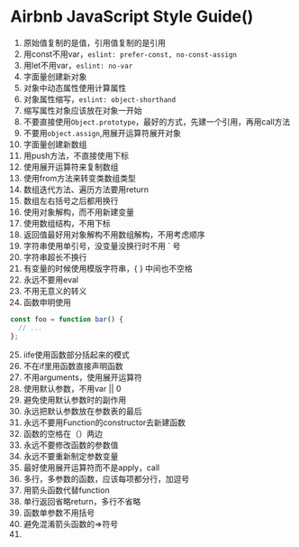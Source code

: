 # Airbnb JavaScript Style Guide()
1. 原始值复制的是值，引用值复制的是引用
2. 用const不用var，`eslint: prefer-const, no-const-assign`
3. 用let不用var，`eslint: no-var`
4. 字面量创建新对象
5. 对象中动态属性使用计算属性
6. 对象属性缩写，`eslint: object-shorthand`
7. 缩写属性对象应该放在对象一开始
8. 不要直接使用`Object.prototype`，最好的方式，先建一个引用，再用call方法
9. 不要用`object.assign`,用展开运算符展开对象
10. 字面量创建新数组
11. 用push方法，不直接使用下标
12. 使用展开运算符来复制数组
13. 使用from方法来转变类数组类型
14. 数组迭代方法、遍历方法要用return
15. 数组左右括号之后都用换行
16. 使用对象解构，而不用新建变量
17. 使用数组结构，不用下标
18. 返回值最好用对象解构不用数组解构，不用考虑顺序
19. 字符串使用单引号，没变量没换行时不用  `  号
20. 字符串超长不换行
21. 有变量的时候使用模版字符串，{ } 中间也不空格
22. 永远不要用eval
23. 不用无意义的转义
24. 函数申明使用
```javascript
const foo = function bar() {
  // ...
};
```
25. iife使用函数部分括起来的模式
26. 不在if里用函数直接声明函数
27. 不用arguments，使用展开运算符
28. 使用默认参数，不用var || 0
29. 避免使用默认参数时的副作用
30. 永远把默认参数放在参数表的最后
31. 永远不要用Function的constructor去新建函数
32. 函数的空格在（）两边
33. 永远不要修改函数的参数值
34. 永远不要重新制定参数变量
35. 最好使用展开运算符而不是apply，call
36. 多行，多参数的函数，应该每项都分行，加逗号
37. 用箭头函数代替function
38. 单行返回省略return，多行不省略
39. 函数单参数不用括号
40. 避免混淆箭头函数的=>符号
41. 